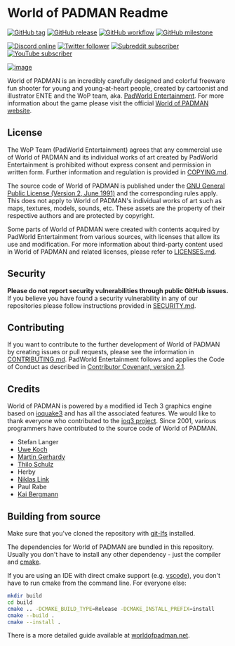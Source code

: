 # World of PADMAN Readme

[![GitHub tag](https://img.shields.io/github/v/tag/padworld-entertainment/worldofpadman?logo=github)](https://github.com/PadWorld-Entertainment/worldofpadman/tags)
[![GitHub release](https://img.shields.io/github/v/release/padworld-entertainment/worldofpadman?logo=github)](https://github.com/PadWorld-Entertainment/worldofpadman/releases/latest)
[![GitHub workflow](https://github.com/padworld-entertainment/worldofpadman/actions/workflows/build.yml/badge.svg)](https://github.com/PadWorld-Entertainment/worldofpadman/actions)
[![GitHub milestone](https://img.shields.io/github/milestones/progress-percent/padworld-entertainment/worldofpadman/2?logo=github)](https://github.com/PadWorld-Entertainment/worldofpadman/milestone/2)

[![Discord online](https://img.shields.io/discord/590829990514262038?label=join&logo=discord&style=social)](http://discord.worldofpadman.net)
[![Twitter follower](https://img.shields.io/twitter/follow/worldofpadman?label=follow&style=social)](https://twitter.com/world_of_padman)
[![Subreddit subscriber](https://img.shields.io/reddit/subreddit-subscribers/worldofpadmanreloaded?label=subscribe&style=social)](https://www.reddit.com/r/worldofpadmanreloaded/)
[![YouTube subscriber](https://img.shields.io/youtube/channel/subscribers/UC5lcgR3xEVPwC6E1sKk2rBQ?label=subscribe&style=social)](https://www.youtube.com/channel/UC5lcgR3xEVPwC6E1sKk2rBQ)

[![image](https://worldofpadman.net/wp-content/uploads/wop_header01.png)](https://worldofpadman.net)


World of PADMAN is an incredibly carefully designed and colorful freeware fun shooter for young and young-at-heart people, created by cartoonist and illustrator ENTE and the WoP team, aka. [PadWorld Entertainment](https://worldofpadman.net/about/team/). For more information about the game please visit the official [World of PADMAN website](https://worldofpadman.net).

## License

The WoP Team (PadWorld Entertainment) agrees that any commercial use of World of PADMAN and its individual works of art created by PadWorld Entertainment is prohibited without express consent and permission in written form. Further information and regulation is provided in [COPYING.md](COPYING.md).

The source code of World of PADMAN is published under the [GNU General Public License (Version 2, June 1991)](GPL-2.0.md) and the corresponding rules apply. This does not apply to World of PADMAN's individual works of art such as maps, textures, models, sounds, etc. These assets are the property of their respective authors and are protected by copyright.

Some parts of World of PADMAN were created with contents acquired by PadWorld Entertainment from various sources, with licenses that allow its use and modification. For more information about third-party content used in World of PADMAN and related licenses, please refer to [LICENSES.md](LICENSES.md).

## Security

**Please do not report security vulnerabilities through public GitHub issues.** If you believe you have found a security vulnerability in any of our repositories please follow instructions provided in [SECURITY.md](SECURITY.md).

## Contributing

If you want to contribute to the further development of World of PADMAN by creating issues or pull requests, please see the information in [CONTRIBUTING.md](CONTRIBUTING.md). PadWorld Entertainment follows and applies the Code of Conduct as described in [Contributor Covenant,
version 2.1](https://www.contributor-covenant.org/version/2/1/code_of_conduct).

## Credits

World of PADMAN is powered by a modified id Tech 3 graphics engine based on [ioquake3](https://ioquake3.org/) and has all the associated features. We would like to thank everyone who contributed to the [ioq3 project](https://github.com/ioquake/ioq3). Since 2001, various programmers have contributed to the source code of World of PADMAN.

* Stefan Langer
* [Uwe Koch](https://github.com/seldomU)
* [Martin Gerhardy](https://github.com/mgerhardy)
* [Thilo Schulz](https://github.com/thiloschulz)
* Herby
* [Niklas Link](https://github.com/robo9k)
* Paul Rabe
* [Kai Bergmann](https://github.com/kai-li-wop)

## Building from source

Make sure that you've cloned the repository with [git-lfs](https://git-lfs.com/) installed.

The dependencies for World of PADMAN are bundled in this repository. Usually you don't have to install any other dependency - just the compiler and [cmake](https://cmake.org/).

If you are using an IDE with direct cmake support (e.g. [vscode](https://code.visualstudio.com/)), you don't have to run cmake from the command line. For everyone else:

```sh
mkdir build
cd build
cmake .. -DCMAKE_BUILD_TYPE=Release -DCMAKE_INSTALL_PREFIX=install
cmake --build .
cmake --install .
```

There is a more detailed guide available at [worldofpadman.net](https://worldofpadman.net/en/tutorials/compiling-wop-with-cmake-in-vs-code/).
